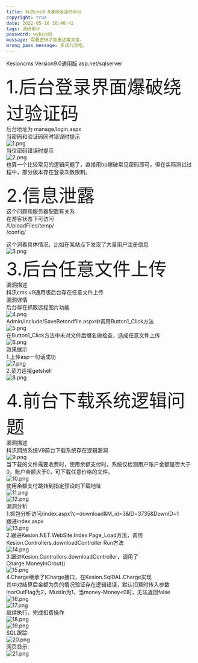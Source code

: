 ```yaml
---
title: 科汛cms9.0通用版源码审计
copyright: true
date: 2022-05-16 16:40:42
tags: 源码审计
password: wybzdd@
message: 需要密码才能看这篇文章。
wrong_pass_message: 多试几次吧。
---
```

Kesioncms Version9.0通用版  asp.net/sqlserver
<!--more-->

<font size=10>1.后台登录界面爆破绕过验证码</font>  
后台地址为 manage/login.aspx  
当密码和验证码同时错误时提示  
![1.png](https://lockcy-github-io.vercel.app/2022/05/16/%E7%A7%91%E6%B1%9Bcms9-0%E9%80%9A%E7%94%A8%E7%89%88%E6%BA%90%E7%A0%81%E5%AE%A1%E8%AE%A1/1.png)  
当仅密码错误时提示  
![2.png](https://lockcy-github-io.vercel.app/2022/05/16/%E7%A7%91%E6%B1%9Bcms9-0%E9%80%9A%E7%94%A8%E7%89%88%E6%BA%90%E7%A0%81%E5%AE%A1%E8%AE%A1/2.png)  
也算一个比较常见的逻辑问题了，直接用bp爆破常见密码即可，但在实际测试过程中，部分版本存在登录次数限制。  

<font size=10>2.信息泄露</font>  
这个问题和服务器配置有关系  
在游客状态下可访问  
/UploadFiles/temp/  
/config/  

这个洞看具体情况，比如在某站点下发现了大量用户注册信息  
![3.png](https://lockcy-github-io.vercel.app/2022/05/16/%E7%A7%91%E6%B1%9Bcms9-0%E9%80%9A%E7%94%A8%E7%89%88%E6%BA%90%E7%A0%81%E5%AE%A1%E8%AE%A1/3.png)  
<font size=10>3.后台任意文件上传</font>  
漏洞描述  
科汛cms v9通用版后台存在任意文件上传  
漏洞详情  
后台存在抓取远程图片功能  
![4.png](https://lockcy-github-io.vercel.app/2022/05/16/%E7%A7%91%E6%B1%9Bcms9-0%E9%80%9A%E7%94%A8%E7%89%88%E6%BA%90%E7%A0%81%E5%AE%A1%E8%AE%A1/4.png)    
Admin/Include/SaveBetondfile.aspx中调用Button1_Click方法  
![5.png](https://lockcy-github-io.vercel.app/2022/05/16/%E7%A7%91%E6%B1%9Bcms9-0%E9%80%9A%E7%94%A8%E7%89%88%E6%BA%90%E7%A0%81%E5%AE%A1%E8%AE%A1/5.png)    
在Button1_Click方法中未对文件后缀名做检查，造成任意文件上传  
![6.png](https://lockcy-github-io.vercel.app/2022/05/16/%E7%A7%91%E6%B1%9Bcms9-0%E9%80%9A%E7%94%A8%E7%89%88%E6%BA%90%E7%A0%81%E5%AE%A1%E8%AE%A1/6.png)    
效果展示  
1.上传asp一句话成功  
![7.png](https://lockcy-github-io.vercel.app/2022/05/16/%E7%A7%91%E6%B1%9Bcms9-0%E9%80%9A%E7%94%A8%E7%89%88%E6%BA%90%E7%A0%81%E5%AE%A1%E8%AE%A1/7.png)    
2.菜刀连接getshell  
![8.png](https://lockcy-github-io.vercel.app/2022/05/16/%E7%A7%91%E6%B1%9Bcms9-0%E9%80%9A%E7%94%A8%E7%89%88%E6%BA%90%E7%A0%81%E5%AE%A1%E8%AE%A1/8.png)     

<font size=10>4.前台下载系统逻辑问题</font>  
漏洞描述  
科汛网络系统V9前台下载系统存在逻辑漏洞  
![9.png](https://lockcy-github-io.vercel.app/2022/05/16/%E7%A7%91%E6%B1%9Bcms9-0%E9%80%9A%E7%94%A8%E7%89%88%E6%BA%90%E7%A0%81%E5%AE%A1%E8%AE%A1/9.png)     
当下载的文件需要收费时，使用余额支付时，系统仅检测用户账户金额是否大于0，账户金额大于0，可下载任意价格的文件。  
![10.png](https://lockcy-github-io.vercel.app/2022/05/16/%E7%A7%91%E6%B1%9Bcms9-0%E9%80%9A%E7%94%A8%E7%89%88%E6%BA%90%E7%A0%81%E5%AE%A1%E8%AE%A1/10.png)     
使用余额支付跳转到指定预设的下载地址  
![11.png](https://lockcy-github-io.vercel.app/2022/05/16/%E7%A7%91%E6%B1%9Bcms9-0%E9%80%9A%E7%94%A8%E7%89%88%E6%BA%90%E7%A0%81%E5%AE%A1%E8%AE%A1/11.png)     
![12.png](https://lockcy-github-io.vercel.app/2022/05/16/%E7%A7%91%E6%B1%9Bcms9-0%E9%80%9A%E7%94%A8%E7%89%88%E6%BA%90%E7%A0%81%E5%AE%A1%E8%AE%A1/12.png)     
漏洞分析  
1.抓包分析访问/index.aspx?c=download&M_id=3&ID=3735&DownID=1  
跟进index.aspx  
![13.png](https://lockcy-github-io.vercel.app/2022/05/16/%E7%A7%91%E6%B1%9Bcms9-0%E9%80%9A%E7%94%A8%E7%89%88%E6%BA%90%E7%A0%81%E5%AE%A1%E8%AE%A1/13.png)     
2.跟进Kesion.NET.WebSite.Index  Page_Load方法，调用Kesion.Controllers.downloadController Run方法  
![14.png](https://lockcy-github-io.vercel.app/2022/05/16/%E7%A7%91%E6%B1%9Bcms9-0%E9%80%9A%E7%94%A8%E7%89%88%E6%BA%90%E7%A0%81%E5%AE%A1%E8%AE%A1/14.png)     
3.跟进Kesion.Controllers.downloadController，调用了Charge.MoneyInOrout()  
![15.png](https://lockcy-github-io.vercel.app/2022/05/16/%E7%A7%91%E6%B1%9Bcms9-0%E9%80%9A%E7%94%A8%E7%89%88%E6%BA%90%E7%A0%81%E5%AE%A1%E8%AE%A1/15.png)    
4.Charge继承了ICharge接口，在Kesion.SqlDAL.Charge实现  
其中对结算后金额为负的情况验证存在逻辑错误，默认扣费时传入参数InorOutFlag为2，MustIn为1，当money-Money<0时，无法返回false  
![16.png](https://lockcy-github-io.vercel.app/2022/05/16/%E7%A7%91%E6%B1%9Bcms9-0%E9%80%9A%E7%94%A8%E7%89%88%E6%BA%90%E7%A0%81%E5%AE%A1%E8%AE%A1/16.png)    
![17.png](https://lockcy-github-io.vercel.app/2022/05/16/%E7%A7%91%E6%B1%9Bcms9-0%E9%80%9A%E7%94%A8%E7%89%88%E6%BA%90%E7%A0%81%E5%AE%A1%E8%AE%A1/17.png)    
继续执行，完成扣费操作  
![18.png](https://lockcy-github-io.vercel.app/2022/05/16/%E7%A7%91%E6%B1%9Bcms9-0%E9%80%9A%E7%94%A8%E7%89%88%E6%BA%90%E7%A0%81%E5%AE%A1%E8%AE%A1/18.png)    
![19.png](https://lockcy-github-io.vercel.app/2022/05/16/%E7%A7%91%E6%B1%9Bcms9-0%E9%80%9A%E7%94%A8%E7%89%88%E6%BA%90%E7%A0%81%E5%AE%A1%E8%AE%A1/19.png)    
SQL跟踪:  
![20.png](https://lockcy-github-io.vercel.app/2022/05/16/%E7%A7%91%E6%B1%9Bcms9-0%E9%80%9A%E7%94%A8%E7%89%88%E6%BA%90%E7%A0%81%E5%AE%A1%E8%AE%A1/20.png)    
网页显示:  
![21.png](https://lockcy-github-io.vercel.app/2022/05/16/%E7%A7%91%E6%B1%9Bcms9-0%E9%80%9A%E7%94%A8%E7%89%88%E6%BA%90%E7%A0%81%E5%AE%A1%E8%AE%A1/21.png)    
